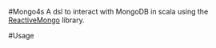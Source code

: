 #Mongo4s
A dsl to interact with MongoDB in scala using the [ReactiveMongo](http://reactivemongo.org) library.

#Usage
